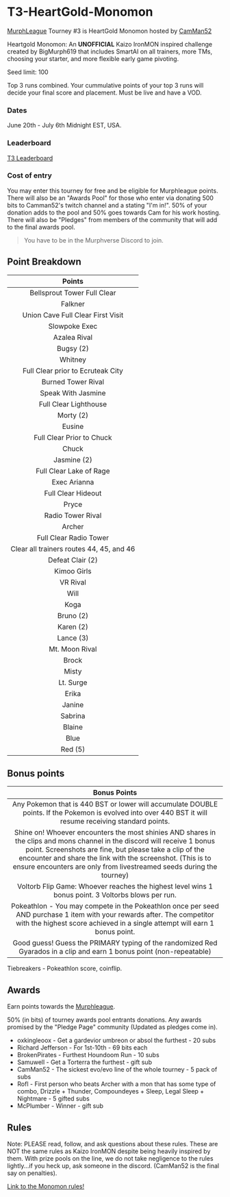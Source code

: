 # T3-HeartGold-Monomon

[MurphLeague](https://github.com/TakeJoshyy/TheMurphVerse/edit/main/2.Tournaments/1.MurphLeague-2025/README.md
) Tourney #3 is HeartGold Monomon hosted by [CamMan52](https://www.twitch.tv/camman52)

Heartgold Monomon: An **UNOFFICIAL** Kaizo IronMON inspired challenge created by BigMurph619 that includes SmartAI on all trainers, more TMs, choosing your starter, and more flexible early game pivoting.

Seed limit: 100

Top 3 runs combined. Your cummulative points of your top 3 runs will decide your final score and placement. Must be live and have a VOD.

### Dates
June 20th - July 6th Midnight EST, USA.

### Leaderboard

[T3 Leaderboard](https://takejoshyy.github.io/TheMurphVerse/pages/T3/index.html)

### Cost of entry

You may enter this tourney for free and be eligible for Murphleague points. There will also be an "Awards Pool" for those who enter via donating 500 bits to Camman52's twitch channel and a stating "I'm in!". 50% of your donation adds to the pool and 50% goes towards Cam for his work hosting. There will also be "Pledges" from members of the community that will add to the final awards pool.

> You have to be in the Murphverse Discord to join.

## Point Breakdown

|           Points                                  |
| :-----------------------------------------------: |
| Bellsprout Tower Full Clear                       |
| Falkner                                           |
| Union Cave Full Clear First Visit                 |
| Slowpoke Exec                                     |
| Azalea Rival                                      |
| Bugsy (2)                                         |
| Whitney                                           |
| Full Clear prior to Ecruteak City                 |
| Burned Tower Rival                                |
| Speak With Jasmine                                |
| Full Clear Lighthouse                             |
| Morty (2)                                         |
| Eusine                                            |
| Full Clear Prior to Chuck                         |
| Chuck                                             |
| Jasmine (2)                                       |
| Full Clear Lake of Rage                           |
| Exec Arianna                                      |
| Full Clear Hideout                                |
| Pryce                                             |
| Radio Tower Rival |
| Archer |
| Full Clear Radio Tower |
| Clear all trainers routes 44, 45, and 46 |
| Defeat Clair (2) |
| Kimoo Girls |
| VR Rival |
| Will |
| Koga |
| Bruno (2) |
| Karen (2) |
| Lance (3) |
|Mt. Moon Rival|
|Brock|
|Misty|
|Lt. Surge|
|Erika|
|Janine|
|Sabrina|
|Blaine|
|Blue|
|Red (5)|

## Bonus points

|        Bonus Points       |
| :-----------------------: |
| Any Pokemon that is 440 BST or lower will accumulate DOUBLE points. If the Pokemon is evolved into over 440 BST it will resume receiving standard points.                |
| Shine on! Whoever encounters the most shinies AND shares in the clips and mons channel in the discord will receive 1 bonus point. Screenshots are fine, but please take a clip of the encounter and share the link with the screenshot. (This is to ensure encounters are only from livestreamed seeds during the tourney) |
| Voltorb Flip Game: Whoever reaches the highest level wins 1 bonus point. 3 Voltorbs blows per run. |
| Pokeathlon - You may compete in the Pokeathlon once per seed AND purchase 1 item with your rewards after. The competitor with the highest score achieved in a single attempt will earn 1 bonus point. |
| Good guess! Guess the PRIMARY typing of the randomized Red Gyarados in a clip and earn 1 bonus point (non-repeatable) |

Tiebreakers - Pokeathlon score, coinflip.


## Awards

Earn points towards the [Murphleague](https://github.com/TakeJoshyy/TheMurphVerse/tree/main/2.Tournaments/1.MurphLeague-2025).

50% (in bits) of tourney awards pool entrants donations. Any awards promised by the "Pledge Page" community (Updated as pledges come in).

- oxkingleoox - Get a gardevior umbreon or absol the furthest - 20 subs
- Richard Jefferson - For 1st-10th - 69 bits each
- BrokenPirates - Furthest Houndoom Run - 10 subs
- Samuwell - Get a Torterra the furthest - gift sub
- CamMan52 - The sickest evo/evo line of the whole tourney - 5 pack of subs
- Rofl - First person who beats Archer with a mon that has some type of combo, Drizzle + Thunder, Compoundeyes + Sleep, Legal Sleep + Nightmare - 5 gifted subs
- McPlumber - Winner - gift sub

## Rules

Note: PLEASE read, follow, and ask questions about these rules. These are NOT the same rules as Kaizo IronMON despite being heavily inspired by them. With prize pools on the line, we do not take negligence to the rules lightly...if you heck up, ask someone in the discord. (CamMan52 is the final say on penalties).

[Link to the Monomon rules!](https://github.com/TakeJoshyy/TheMurphVerse/blob/main/1.GameModes/HGSS-Monomon/README.md)
